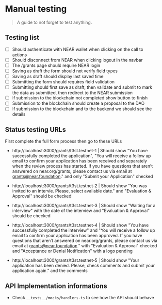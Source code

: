 # Manual testing

> A guide to not forget to test anything.

## Testing list

- [ ] Should authenticate with NEAR wallet when clicking on the call to actions
- [ ] Should disconnect from NEAR when clicking logout in the navbar
- [ ] The /grants page should require NEAR login
- [ ] Saving as draft the form should not verify field types
- [ ] Saving as draft should display last saved time
- [ ] Submitting the form should requires field validation
- [ ] Submitting should first save as draft, then validate and submit to mark the data as submitted, then redirect to the NEAR submission
- [ ] If submission to the blockchain not completed show button to finish
- [ ] Submission to the blockchain should create a proposal to the DAO
- [ ] If submission to the blockchain and to the backend we should see the details

## Status testing URLs

First complete the full form process then go to these URLs

- http://localhost:3000/grants/t3st.testnet-1 | Should show "You have successfully completed the application", "You will receive a follow up email to confirm your application has been received and separately when the review process has started. If you have questions that aren’t answered on near.org/grants, please contact us via email at grants@near.foundation." and only "Submit your Application" checked

- http://localhost:3000/grants/t3st.testnet-2 | Should show "You was invited to an intervie. Please, select available date." and "Evaluation & Approval" should be checked

- http://localhost:3000/grants/t3st.testnet-3 | Should show "Waiting for a interview" with the date of the interview and "Evaluation & Approval" should be checked

- http://localhost:3000/grants/t3st.testnet-4 | Should show "You have successfully completed the interview" and "You will receive a follow up email to confirm your application has been approved. If you have questions that aren’t answered on near.org/grants, please contact us via email at grants@near.foundation." with "Evaluation & Approval" checked and "Acceptance or Denial Notification" with a logo pending

- http://localhost:3000/grants/t3st.testnet-5 | Should show "Your application has been denied. Please, check comments and submit your application again." and the comments

## API Implementation informations

- Check `__tests__/mocks/handlers.ts` to see how the API should behave
